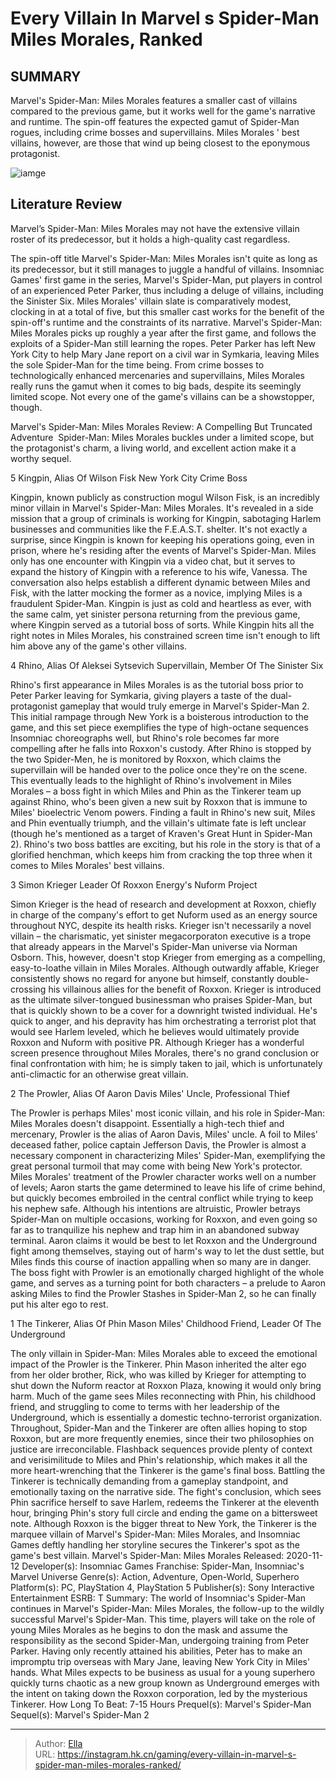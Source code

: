 # Every Villain In Marvel s Spider-Man Miles Morales, Ranked


## SUMMARY 


Marvel&#39;s Spider-Man: Miles Morales
 features a smaller cast of villains compared to the previous game, but it works well for the game&#39;s narrative and runtime. 
 The spin-off features the expected gamut of Spider-Man rogues, including crime bosses and supervillains. 
Miles Morales
&#39; best villains, however, are those that wind up being closest to the eponymous protagonist. 

![iamge](https://static1.srcdn.com/wordpress/wp-content/uploads/2023/11/spider-man-miles-morales-kingpin-rhino.jpg)

## Literature Review

Marvel’s Spider-Man: Miles Morales may not have the extensive villain roster of its predecessor, but it holds a high-quality cast regardless.




The spin-off title Marvel&#39;s Spider-Man: Miles Morales isn&#39;t quite as long as its predecessor, but it still manages to juggle a handful of villains. Insomniac Games&#39; first game in the series, Marvel&#39;s Spider-Man, put players in control of an experienced Peter Parker, thus including a deluge of villains, including the Sinister Six. Miles Morales&#39; villain slate is comparatively modest, clocking in at a total of five, but this smaller cast works for the benefit of the spin-off&#39;s runtime and the constraints of its narrative.
Marvel&#39;s Spider-Man: Miles Morales picks up roughly a year after the first game, and follows the exploits of a Spider-Man still learning the ropes. Peter Parker has left New York City to help Mary Jane report on a civil war in Symkaria, leaving Miles the sole Spider-Man for the time being. From crime bosses to technologically enhanced mercenaries and supervillains, Miles Morales really runs the gamut when it comes to big bads, despite its seemingly limited scope. Not every one of the game&#39;s villains can be a showstopper, though.
            
 
 Marvel&#39;s Spider-Man: Miles Morales Review: A Compelling But Truncated Adventure  
Spider-Man: Miles Morales buckles under a limited scope, but the protagonist&#39;s charm, a living world, and excellent action make it a worthy sequel.












 








 5  Kingpin, Alias Of Wilson Fisk 
New York City Crime Boss
        

Kingpin, known publicly as construction mogul Wilson Fisk, is an incredibly minor villain in Marvel&#39;s Spider-Man: Miles Morales. It&#39;s revealed in a side mission that a group of criminals is working for Kingpin, sabotaging Harlem businesses and communities like the F.E.A.S.T. shelter. It&#39;s not exactly a surprise, since Kingpin is known for keeping his operations going, even in prison, where he&#39;s residing after the events of Marvel&#39;s Spider-Man. Miles only has one encounter with Kingpin via a video chat, but it serves to expand the history of Kingpin with a reference to his wife, Vanessa.
The conversation also helps establish a different dynamic between Miles and Fisk, with the latter mocking the former as a novice, implying Miles is a fraudulent Spider-Man. Kingpin is just as cold and heartless as ever, with the same calm, yet sinister persona returning from the previous game, where Kingpin served as a tutorial boss of sorts. While Kingpin hits all the right notes in Miles Morales, his constrained screen time isn&#39;t enough to lift him above any of the game&#39;s other villains.





 4  Rhino, Alias Of Aleksei Sytsevich 
Supervillain, Member Of The Sinister Six
        

 Rhino&#39;s first appearance in Miles Morales is as the tutorial boss prior to Peter Parker leaving for Symkaria, giving players a taste of the dual-protagonist gameplay that would truly emerge in Marvel&#39;s Spider-Man 2. This initial rampage through New York is a boisterous introduction to the game, and this set piece exemplifies the type of high-octane sequences Insomniac choreographs well, but Rhino&#39;s role becomes far more compelling after he falls into Roxxon&#39;s custody. After Rhino is stopped by the two Spider-Men, he is monitored by Roxxon, which claims the supervillain will be handed over to the police once they&#39;re on the scene.
This eventually leads to the highlight of Rhino&#39;s involvement in Miles Morales – a boss fight in which Miles and Phin as the Tinkerer team up against Rhino, who&#39;s been given a new suit by Roxxon that is immune to Miles&#39; bioelectric Venom powers. Finding a fault in Rhino&#39;s new suit, Miles and Phin eventually triumph, and the villain&#39;s ultimate fate is left unclear (though he&#39;s mentioned as a target of Kraven&#39;s Great Hunt in Spider-Man 2). Rhino&#39;s two boss battles are exciting, but his role in the story is that of a glorified henchman, which keeps him from cracking the top three when it comes to Miles Morales&#39; best villains.





 3  Simon Krieger 
Leader Of Roxxon Energy&#39;s Nuform Project
        

 Simon Krieger is the head of research and development at Roxxon, chiefly in charge of the company&#39;s effort to get Nuform used as an energy source throughout NYC, despite its health risks. Krieger isn&#39;t necessarily a novel villain – the charismatic, yet sinister megacorporaton executive is a trope that already appears in the Marvel&#39;s Spider-Man universe via Norman Osborn. This, however, doesn&#39;t stop Krieger from emerging as a compelling, easy-to-loathe villain in Miles Morales. Although outwardly affable, Krieger consistently shows no regard for anyone but himself, constantly double-crossing his villainous allies for the benefit of Roxxon.
Krieger is introduced as the ultimate silver-tongued businessman who praises Spider-Man, but that is quickly shown to be a cover for a downright twisted individual. He&#39;s quick to anger, and his depravity has him orchestrating a terrorist plot that would see Harlem leveled, which he believes would ultimately provide Roxxon and Nuform with positive PR. Although Krieger has a wonderful screen presence throughout Miles Morales, there&#39;s no grand conclusion or final confrontation with him; he is simply taken to jail, which is unfortunately anti-climactic for an otherwise great villain.





 2  The Prowler, Alias Of Aaron Davis 
Miles&#39; Uncle, Professional Thief
        

 The Prowler is perhaps Miles&#39; most iconic villain, and his role in Spider-Man: Miles Morales doesn&#39;t disappoint. Essentially a high-tech thief and mercenary, Prowler is the alias of Aaron Davis, Miles&#39; uncle. A foil to Miles&#39; deceased father, police captain Jefferson Davis, the Prowler is almost a necessary component in characterizing Miles&#39; Spider-Man, exemplifying the great personal turmoil that may come with being New York&#39;s protector. Miles Morales&#39; treatment of the Prowler character works well on a number of levels; Aaron starts the game determined to leave his life of crime behind, but quickly becomes embroiled in the central conflict while trying to keep his nephew safe.
Although his intentions are altruistic, Prowler betrays Spider-Man on multiple occasions, working for Roxxon, and even going so far as to tranquilize his nephew and trap him in an abandoned subway terminal. Aaron claims it would be best to let Roxxon and the Underground fight among themselves, staying out of harm&#39;s way to let the dust settle, but Miles finds this course of inaction appalling when so many are in danger. The boss fight with Prowler is an emotionally charged highlight of the whole game, and serves as a turning point for both characters – a prelude to Aaron asking Miles to find the Prowler Stashes in Spider-Man 2, so he can finally put his alter ego to rest.





 1  The Tinkerer, Alias Of Phin Mason 
Miles&#39; Childhood Friend, Leader Of The Underground


 







The only villain in Spider-Man: Miles Morales able to exceed the emotional impact of the Prowler is the Tinkerer. Phin Mason inherited the alter ego from her older brother, Rick, who was killed by Krieger for attempting to shut down the Nuform reactor at Roxxon Plaza, knowing it would only bring harm. Much of the game sees Miles reconnecting with Phin, his childhood friend, and struggling to come to terms with her leadership of the Underground, which is essentially a domestic techno-terrorist organization. Throughout, Spider-Man and the Tinkerer are often allies hoping to stop Roxxon, but are more frequently enemies, since their two philosophies on justice are irreconcilable.
Flashback sequences provide plenty of context and verisimilitude to Miles and Phin&#39;s relationship, which makes it all the more heart-wrenching that the Tinkerer is the game&#39;s final boss. Battling the Tinkerer is technically demanding from a gameplay standpoint, and emotionally taxing on the narrative side. The fight&#39;s conclusion, which sees Phin sacrifice herself to save Harlem, redeems the Tinkerer at the eleventh hour, bringing Phin&#39;s story full circle and ending the game on a bittersweet note. Although Roxxon is the bigger threat to New York, the Tinkerer is the marquee villain of Marvel&#39;s Spider-Man: Miles Morales, and Insomniac Games deftly handling her storyline secures the Tinkerer&#39;s spot as the game&#39;s best villain.
               Marvel&#39;s Spider-Man: Miles Morales   Released:   2020-11-12    Developer(s):   Insomniac Games    Franchise:   Spider-Man, Insomniac&#39;s Marvel Universe    Genre(s):   Action, Adventure, Open-World, Superhero    Platform(s):   PC, PlayStation 4, PlayStation 5    Publisher(s):   Sony Interactive Entertainment    ESRB:   T    Summary:   The world of Insomniac&#39;s Spider-Man continues in Marvel&#39;s Spider-Man: Miles Morales, the follow-up to the wildly successful Marvel&#39;s Spider-Man. This time, players will take on the role of young Miles Morales as he begins to don the mask and assume the responsibility as the second Spider-Man, undergoing training from Peter Parker. Having only recently attained his abilities, Peter has to make an impromptu trip overseas with Mary Jane, leaving New York City in Miles&#39; hands. What Miles expects to be business as usual for a young superhero quickly turns chaotic as a new group known as Underground emerges with the intent on taking down the Roxxon corporation, led by the mysterious Tinkerer.    How Long To Beat:   7-15 Hours    Prequel(s):    Marvel&#39;s Spider-Man    Sequel(s):   Marvel&#39;s Spider-Man 2      

---

> Author: [Ella](https://instagram.hk.cn/)  
> URL: https://instagram.hk.cn/gaming/every-villain-in-marvel-s-spider-man-miles-morales-ranked/  

